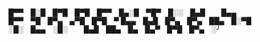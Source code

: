 █▀▀ █░█ █▀█ █▀█ █▀▀ █▄░█ ▀█▀ █░░ █▄█   █▄▄ █▀▀ ▀█ █▀▄ ▄▀█ █▀█ ▀
█▄▄ █▄█ █▀▄ █▀▄ ██▄ █░▀█ ░█░ █▄▄ ░█░   █▄█ ██▄ █▄ █▄▀ █▀█ █▀▄ ░╯

<!--
**SawMassacre/SawMassacre** is a ✨ _special_ ✨ repository because its `README.md` (this file) appears on your GitHub profile.

Here are some ideas to get you started:

- 🔭 I’m currently working on ...
- 🌱 I’m currently learning ...
- 👯 I’m looking to collaborate on ...
- 🤔 I’m looking for help with ...
- 💬 Ask me about ...
- 📫 How to reach me: ...
- 😄 Pronouns: ...
- ⚡ Fun fact: ...
-->
